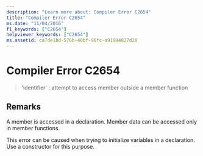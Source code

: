 ```yaml
---
description: "Learn more about: Compiler Error C2654"
title: "Compiler Error C2654"
ms.date: "11/04/2016"
f1_keywords: ["C2654"]
helpviewer_keywords: ["C2654"]
ms.assetid: ca7de1bd-576b-40bf-96fc-a91984827d20
---
```

# Compiler Error C2654

> 'identifier' : attempt to access member outside a member function

## Remarks

A member is accessed in a declaration. Member data can be accessed only in member functions.

This error can be caused when trying to initialize variables in a declaration. Use a constructor for this purpose.
